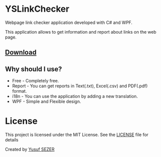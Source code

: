 # YSLinkChecker
Webpage link checker application developed with C# and WPF.

This application allows to get information and report about links on the web page.

## [Download](https://github.com/yusufsefasezer/YSLinkChecker-net/archive/master.zip)

## Why should I use?
* Free - Completely free.
* Report - You can get reports in Text(.txt), Excel(.csv) and PDF(.pdf) format.
* i18n - You can use the application by adding a new translation.
* WPF - Simple and Flexible design.

# License
This project is licensed under the MIT License. See the [LICENSE](LICENSE) file for details

Created by [Yusuf SEZER](http://www.yusufsezer.com)